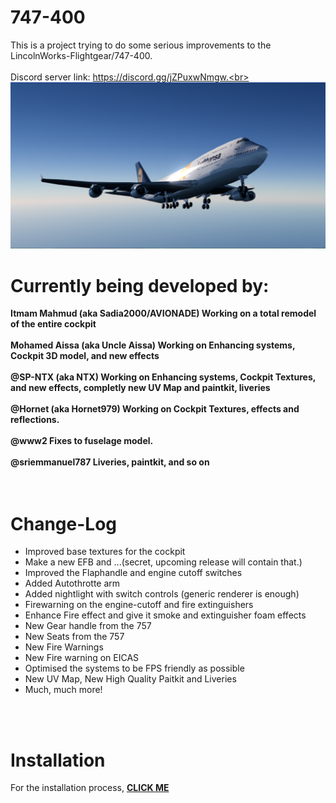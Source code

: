 # 747-400
This is a project trying to do some serious improvements to the LincolnWorks-Flightgear/747-400.<br><br>
Discord server link: https://discord.gg/jZPuxwNmgw.<br><br>
<img src=https://github.com/Sadia2000/747-400/blob/new-uv/Splash/splash1.png alt=747-400_splashscreen>

# Currently being developed by:
<b>Itmam Mahmud (aka Sadia2000/AVIONADE) Working on a total remodel of the entire cockpit</b><br><br>
<b>Mohamed Aissa (aka Uncle Aissa) Working on Enhancing systems, Cockpit 3D model, and new effects</b><br><br>
<b>@SP-NTX (aka NTX) Working on Enhancing systems, Cockpit Textures, and new effects, completly new UV Map and paintkit, liveries</b><br><br>
<b>@Hornet (aka Hornet979) Working on Cockpit Textures, effects and reflections.</b><br><br>
<b>@www2 Fixes to fuselage model.</b><br><br>
<b>@sriemmanuel787 Liveries, paintkit, and so on</b>
<br><br><br>
# Change-Log
<ul>
  <li>Improved base textures for the cockpit</li>
  <li>Make a new EFB and ...(secret, upcoming release will contain that.)</li>
  <li>Improved the Flaphandle and engine cutoff switches</li>
  <li>Added Autothrotte arm</li>
  <li>Added nightlight with switch controls (generic renderer is enough)</li>
  <li>Firewarning on the engine-cutoff and fire extinguishers</li>
  <li>Enhance Fire effect and give it smoke and extinguisher foam effects</li>
  <li>New Gear handle from the 757</li>
  <li>New Seats from the 757</li>
  <li>New Fire Warnings</li>
  <li>New Fire warning on EICAS</li>
  <li>Optimised the systems to be FPS friendly as possible</li>
  <li>New UV Map, New High Quality Paitkit and Liveries</li>
  <li>Much, much more!</li>
</ul><br>
<br>

# Installation

For the installation process, <a href=https://github.com/Sadia2000/747-400/blob/master/INSTALL.md><b>CLICK ME</b></a>
